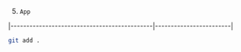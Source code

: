 
















5. `App`




|---------------------------------------------|------------------------|







```sh
git add .
```


